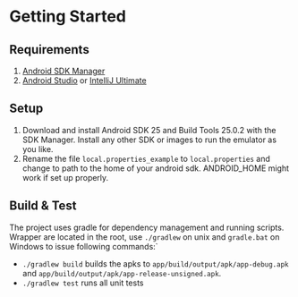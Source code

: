 # Getting Started

## Requirements

1. [Android SDK Manager](https://developer.android.com/studio/index.html#downloads)
2. [Android Studio](https://developer.android.com/studio/index.html) or [IntelliJ Ultimate](https://www.jetbrains.com/idea/)

## Setup

1. Download and install Android SDK 25 and Build Tools 25.0.2 with the SDK Manager. Install any other SDK or images to run the emulator as you like. 
2. Rename the file `local.properties_example` to `local.properties` and change to path to the home of your android sdk. ANDROID_HOME might work if set up properly.

## Build & Test

The project uses gradle for dependency management and running scripts. Wrapper are located in the root, use `./gradlew` on unix and `gradle.bat` on Windows
to issue following commands:`

* `./gradlew build` builds the apks to `app/build/output/apk/app-debug.apk` and `app/build/output/apk/app-release-unsigned.apk`.
* `./gradlew test` runs all unit tests
